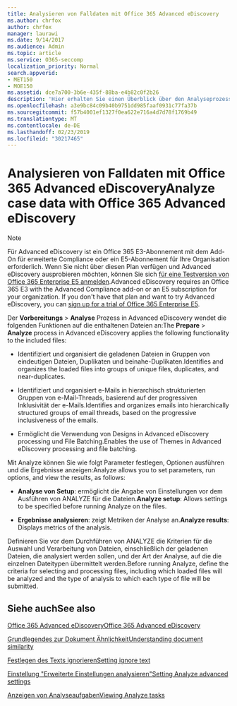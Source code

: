 ```yaml
---
title: Analysieren von Falldaten mit Office 365 Advanced eDiscovery
ms.author: chrfox
author: chrfox
manager: laurawi
ms.date: 9/14/2017
ms.audience: Admin
ms.topic: article
ms.service: O365-seccomp
localization_priority: Normal
search.appverid:
- MET150
- MOE150
ms.assetid: dce7a700-3b6e-435f-88ba-e4b82c0f2b26
description: 'Hier erhalten Sie einen Überblick über den Analyseprozess, mit dem Sie Parameter festlegen, Optionen ausführen und Ergebnisse anzeigen können, in Office 365 Advanced eDiscovery. '
ms.openlocfilehash: a3e9bc84c09b40b9751dd985faaf0931c77fa37b
ms.sourcegitcommit: f57b4001ef1327f0ea622e716a4d7d78f1769b49
ms.translationtype: MT
ms.contentlocale: de-DE
ms.lasthandoff: 02/23/2019
ms.locfileid: "30217465"
---
```

# <a name="analyze-case-data-with-office-365-advanced-ediscovery"></a><span data-ttu-id="aa0d4-103">Analysieren von Falldaten mit Office 365 Advanced eDiscovery</span><span class="sxs-lookup"><span data-stu-id="aa0d4-103">Analyze case data with Office 365 Advanced eDiscovery</span></span>

> [!NOTE]
> <span data-ttu-id="aa0d4-p101">Für Advanced eDiscovery ist ein Office 365 E3-Abonnement mit dem Add-On für erweiterte Compliance oder ein E5-Abonnement für Ihre Organisation erforderlich. Wenn Sie nicht über diesen Plan verfügen und Advanced eDiscovery ausprobieren möchten, können Sie sich [für eine Testversion von Office 365 Enterprise E5 anmelden](https://go.microsoft.com/fwlink/p/?LinkID=698279).</span><span class="sxs-lookup"><span data-stu-id="aa0d4-p101">Advanced eDiscovery requires an Office 365 E3 with the Advanced Compliance add-on or an E5 subscription for your organization. If you don't have that plan and want to try Advanced eDiscovery, you can [sign up for a trial of Office 365 Enterprise E5](https://go.microsoft.com/fwlink/p/?LinkID=698279).</span></span> 
  
<span data-ttu-id="aa0d4-106">Der **Vorbereitungs** \> **Analyse** Prozess in Advanced eDiscovery wendet die folgenden Funktionen auf die enthaltenen Dateien an:</span><span class="sxs-lookup"><span data-stu-id="aa0d4-106">The **Prepare** \> **Analyze** process in Advanced eDiscovery applies the following functionality to the included files:</span></span> 
  
- <span data-ttu-id="aa0d4-107">Identifiziert und organisiert die geladenen Dateien in Gruppen von eindeutigen Dateien, Duplikaten und beinahe-Duplikaten.</span><span class="sxs-lookup"><span data-stu-id="aa0d4-107">Identifies and organizes the loaded files into groups of unique files, duplicates, and near-duplicates.</span></span>
    
- <span data-ttu-id="aa0d4-108">Identifiziert und organisiert e-Mails in hierarchisch strukturierten Gruppen von e-Mail-Threads, basierend auf der progressiven Inklusivität der e-Mails.</span><span class="sxs-lookup"><span data-stu-id="aa0d4-108">Identifies and organizes emails into hierarchically structured groups of email threads, based on the progressive inclusiveness of the emails.</span></span>
    
- <span data-ttu-id="aa0d4-109">Ermöglicht die Verwendung von Designs in Advanced eDiscovery processing und File Batching.</span><span class="sxs-lookup"><span data-stu-id="aa0d4-109">Enables the use of Themes in Advanced eDiscovery processing and file batching.</span></span>
    
 <span data-ttu-id="aa0d4-110">Mit Analyze können Sie wie folgt Parameter festlegen, Optionen ausführen und die Ergebnisse anzeigen:</span><span class="sxs-lookup"><span data-stu-id="aa0d4-110">Analyze allows you to set parameters, run options, and view the results, as follows:</span></span> 
  
- <span data-ttu-id="aa0d4-111">**Analyse von Setup**: ermöglicht die Angabe von Einstellungen vor dem Ausführen von ANALYZE für die Dateien.</span><span class="sxs-lookup"><span data-stu-id="aa0d4-111">**Analyze setup**: Allows settings to be specified before running Analyze on the files.</span></span>
    
- <span data-ttu-id="aa0d4-112">**Ergebnisse analysieren**: zeigt Metriken der Analyse an.</span><span class="sxs-lookup"><span data-stu-id="aa0d4-112">**Analyze results**: Displays metrics of the analysis.</span></span> 
    
<span data-ttu-id="aa0d4-113">Definieren Sie vor dem Durchführen von ANALYZE die Kriterien für die Auswahl und Verarbeitung von Dateien, einschließlich der geladenen Dateien, die analysiert werden sollen, und der Art der Analyse, auf die die einzelnen Dateitypen übermittelt werden.</span><span class="sxs-lookup"><span data-stu-id="aa0d4-113">Before running Analyze, define the criteria for selecting and processing files, including which loaded files will be analyzed and the type of analysis to which each type of file will be submitted.</span></span> 
  
## <a name="see-also"></a><span data-ttu-id="aa0d4-114">Siehe auch</span><span class="sxs-lookup"><span data-stu-id="aa0d4-114">See also</span></span>

[<span data-ttu-id="aa0d4-115">Office 365 Advanced eDiscovery</span><span class="sxs-lookup"><span data-stu-id="aa0d4-115">Office 365 Advanced eDiscovery</span></span>](office-365-advanced-ediscovery.md)
  
[<span data-ttu-id="aa0d4-116">Grundlegendes zur Dokument Ähnlichkeit</span><span class="sxs-lookup"><span data-stu-id="aa0d4-116">Understanding document similarity</span></span>](understand-document-similarity-in-advanced-ediscovery.md)
  
[<span data-ttu-id="aa0d4-117">Festlegen des Texts ignorieren</span><span class="sxs-lookup"><span data-stu-id="aa0d4-117">Setting ignore text</span></span>](set-ignore-text-in-advanced-ediscovery.md)
  
[<span data-ttu-id="aa0d4-118">Einstellung "Erweiterte Einstellungen analysieren"</span><span class="sxs-lookup"><span data-stu-id="aa0d4-118">Setting Analyze advanced settings</span></span>](set-analyze-advanced-settings-in-advanced-ediscovery.md)
  
[<span data-ttu-id="aa0d4-119">Anzeigen von Analyseaufgaben</span><span class="sxs-lookup"><span data-stu-id="aa0d4-119">Viewing Analyze tasks</span></span>](view-analyze-results-in-advanced-ediscovery.md)

